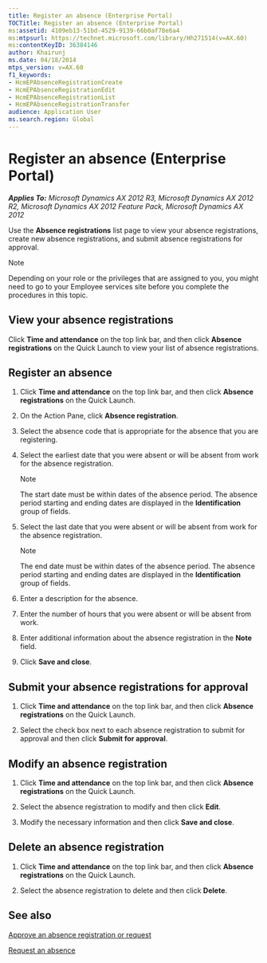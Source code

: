 ```yaml
---
title: Register an absence (Enterprise Portal)
TOCTitle: Register an absence (Enterprise Portal)
ms:assetid: 4109eb13-51bd-4529-9139-66b0af78e6a4
ms:mtpsurl: https://technet.microsoft.com/library/Hh271514(v=AX.60)
ms:contentKeyID: 36384146
author: Khairunj
ms.date: 04/18/2014
mtps_version: v=AX.60
f1_keywords:
- HcmEPAbsenceRegistrationCreate
- HcmEPAbsenceRegistrationEdit
- HcmEPAbsenceRegistrationList
- HcmEPAbsenceRegistrationTransfer
audience: Application User
ms.search.region: Global
---
```


# Register an absence (Enterprise Portal) 


_**Applies To:** Microsoft Dynamics AX 2012 R3, Microsoft Dynamics AX 2012 R2, Microsoft Dynamics AX 2012 Feature Pack, Microsoft Dynamics AX 2012_

Use the **Absence registrations** list page to view your absence registrations, create new absence registrations, and submit absence registrations for approval.


> [!NOTE]
> <P>Depending on your role or the privileges that are assigned to you, you might need to go to your Employee services site before you complete the procedures in this topic.</P>



## View your absence registrations

Click **Time and attendance** on the top link bar, and then click **Absence registrations** on the Quick Launch to view your list of absence registrations.

## Register an absence

1.  Click **Time and attendance** on the top link bar, and then click **Absence registrations** on the Quick Launch.

2.  On the Action Pane, click **Absence registration**.

3.  Select the absence code that is appropriate for the absence that you are registering.

4.  Select the earliest date that you were absent or will be absent from work for the absence registration.
    

    > [!NOTE]
    > <P>The start date must be within dates of the absence period. The absence period starting and ending dates are displayed in the <STRONG>Identification</STRONG> group of fields.</P>



5.  Select the last date that you were absent or will be absent from work for the absence registration.
    

    > [!NOTE]
    > <P>The end date must be within dates of the absence period. The absence period starting and ending dates are displayed in the <STRONG>Identification</STRONG> group of fields.</P>



6.  Enter a description for the absence.

7.  Enter the number of hours that you were absent or will be absent from work.

8.  Enter additional information about the absence registration in the **Note** field.

9.  Click **Save and close**.

## Submit your absence registrations for approval

1.  Click **Time and attendance** on the top link bar, and then click **Absence registrations** on the Quick Launch.

2.  Select the check box next to each absence registration to submit for approval and then click **Submit for approval**.

## Modify an absence registration

1.  Click **Time and attendance** on the top link bar, and then click **Absence registrations** on the Quick Launch.

2.  Select the absence registration to modify and then click **Edit**.

3.  Modify the necessary information and then click **Save and close**.

## Delete an absence registration

1.  Click **Time and attendance** on the top link bar, and then click **Absence registrations** on the Quick Launch.

2.  Select the absence registration to delete and then click **Delete**.

## See also

[Approve an absence registration or request](approve-an-absence-registration-or-request.md)

[Request an absence](request-an-absence.md)

  


